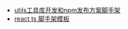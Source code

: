- [utils工具库开发和npm发布方案脚手架](https://github.com/luoxupan/collection/tree/master/utils)
- [react ts 脚手架模板](https://github.com/luoxupan/collection/tree/master/ts-template)
